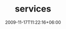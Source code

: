 ---
title: "services"
date: 2009-11-17T11:22:16+06:00
draft: false
description : "Enviotech all products and services avaiable"
---